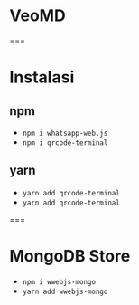 # VeoMD
===

# Instalasi
## npm
- `npm i whatsapp-web.js`
- `npm i qrcode-terminal`
## yarn
- `yarn add qrcode-terminal`
- `yarn add qrcode-terminal`

===
# MongoDB Store
- `npm i wwebjs-mongo`
- `yarn add wwebjs-mongo`
